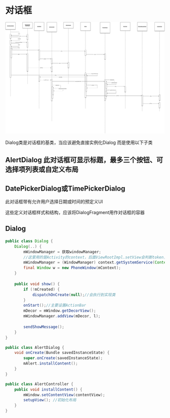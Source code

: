 # 对话框

![dialog](/img/dialog.png)

Dialog类是对话框的基类，当应该避免直接实例化Dialog
而是使用以下子类

## AlertDialog 此对话框可显示标题，最多三个按钮、可选择项列表或自定义布局

## DatePickerDialog或TimePickerDialog

此对话框带有允许用户选择日期或时间的预定义UI

这些定义对话框样式和结构，应该将DialogFragment用作对话框的容器

## Dialog

```java
public class Dialog {
    Dialog(..) {
        mWindowManager = 获取windowManager;
        //这里用的是Activity的context，后面ViewRootImpl.setView会判断token，不是activity就报错
        mWindowManager = (WindowManager) context.getSystemService(Context.WINDOW_SERVICE);
        final Window w = new PhoneWindow(mContext);
    }

    public void show() {
        if (!mCreated) {
            dispatchOnCreate(null);//会执行到实现类
        }
        onStart();//主要设置ActionBar
        mDecor = mWindow.getDecorView();
        mWindowManager.addView(mDecor, l);

        sendShowMessage();
    }
}
```

```java
public class AlertDialog {
    void onCreate(Bundle savedInstanceState) {
        super.onCreate(savedInstanceState);
        mAlert.installContent();
    }
}
```

```java
public class AlertController {
    public void installContent() {
        mWindow.setContentView(contentView);
        setupView(); //初始化布局
    }
}
```